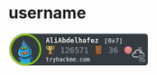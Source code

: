 # username

![tryhackme stats](https://raw.githubusercontent.com/AliAbdelhafez/aliabdelhafez/master/assets/Aliabdelhafez.png)
